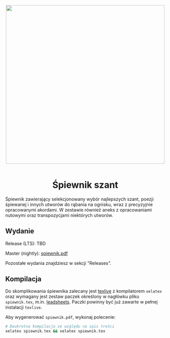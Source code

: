<p align="center" style="margin-bottom: 50px">
  <img style="width: 500px"
  src="https://raw.githubusercontent.com/dzierzanowski/spiewnik-szant/master/images/front-obrazek-readme.png" />
</p>

<h1 style="text-align: center">Śpiewnik szant</h1>

Śpiewnik zawierający selekcjonowany wybór najlepszych szant, poezji śpiewanej
i innych utworów do rąbania na ognisku, wraz z precyzyjnie opracowanymi
akordami. W zestawie również aneks z opracowaniami nutowymi oraz transpozycjami
niektórych utworów.

## Wydanie

Release (LTS): TBD

Master (nightly): [spiewnik.pdf](https://github.com/dzierzanowski/spiewnik-szant/raw/master/spiewnik.pdf)

Pozostałe wydania znajdziesz w sekcji "Releases".

## Kompilacja
Do skomplikowania śpiewnika zalecany jest [texlive](http://tug.org/texlive/) z
kompilatorem `xelatex` oraz wymagany jest zestaw paczek określony w nagłówku
pliku `spiewnik.tex`, m.in. [leadsheets](https://github.com/cgnieder/leadsheets).
Paczki powinny być już zawarte w pełnej instalacji `texlive`.

Aby wygenerować `spiewnik.pdf`, wykonaj polecenie:

```bash
# Dwukrotna kompilacja ze względu na spis treści
xelatex spiewnik.tex && xelatex spiewnik.tex
```
